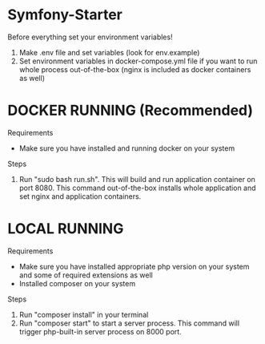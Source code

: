 # Symfony-Starter

Before everything set your environment variables!
1. Make .env file and set variables (look for env.example)
2. Set environment variables in docker-compose.yml file if you want to run whole process out-of-the-box (nginx is included as docker containers as well)


# DOCKER RUNNING (Recommended)

Requirements
- Make sure you have installed and running docker on your system

Steps
1. Run "sudo bash run.sh". This will build and run application container on port 8080. This command out-of-the-box installs whole application and set nginx and application containers.


# LOCAL RUNNING

Requirements
- Make sure you have installed appropriate php version on your system and some of required extensions as well
- Installed composer on your system

Steps
1. Run "composer install" in your terminal
4. Run "composer start" to start a server process. This command will trigger php-built-in server process on 8000 port.




